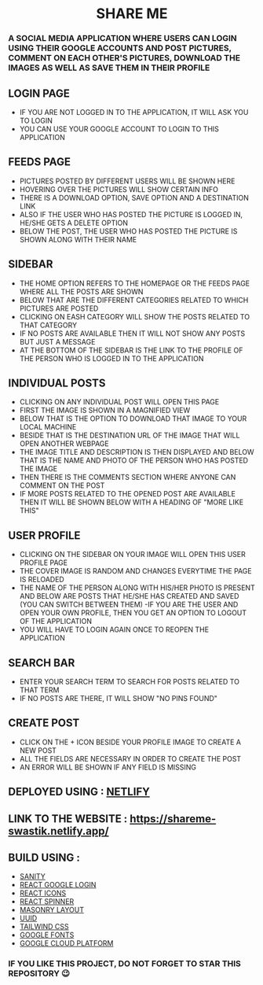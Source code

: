<h1 align="center">SHARE ME</h1>

### A SOCIAL MEDIA APPLICATION WHERE USERS CAN LOGIN USING THEIR GOOGLE ACCOUNTS AND POST PICTURES, COMMENT ON EACH OTHER'S PICTURES, DOWNLOAD THE IMAGES AS WELL AS SAVE THEM IN THEIR PROFILE


## LOGIN PAGE
- IF YOU ARE NOT LOGGED IN TO THE APPLICATION, IT WILL ASK YOU TO LOGIN
- YOU CAN USE YOUR GOOGLE ACCOUNT TO LOGIN TO THIS APPLICATION

## FEEDS PAGE
- PICTURES POSTED BY DIFFERENT USERS WILL BE SHOWN HERE
- HOVERING OVER THE PICTURES WILL SHOW CERTAIN INFO
- THERE IS A DOWNLOAD OPTION, SAVE OPTION AND A DESTINATION LINK
- ALSO IF THE USER WHO HAS POSTED THE PICTURE IS LOGGED IN, HE/SHE GETS A DELETE OPTION
- BELOW THE POST, THE USER WHO HAS POSTED THE PICTURE IS SHOWN ALONG WITH THEIR NAME

## SIDEBAR
- THE HOME OPTION REFERS TO THE HOMEPAGE OR THE FEEDS PAGE WHERE ALL THE POSTS ARE SHOWN
- BELOW THAT ARE THE DIFFERENT CATEGORIES RELATED TO WHICH PICTURES ARE POSTED
- CLICKING ON EASH CATEGORY WILL SHOW THE POSTS RELATED TO THAT CATEGORY 
- IF NO POSTS ARE AVAILABLE THEN IT WILL NOT SHOW ANY POSTS BUT JUST A MESSAGE
- AT THE BOTTOM OF THE SIDEBAR IS THE LINK TO THE PROFILE OF THE PERSON WHO IS LOGGED IN TO THE APPLICATION

## INDIVIDUAL POSTS
- CLICKING ON ANY INDIVIDUAL POST WILL OPEN THIS PAGE
- FIRST THE IMAGE IS SHOWN IN A MAGNIFIED VIEW
- BELOW THAT IS THE OPTION TO DOWNLOAD THAT IMAGE TO YOUR LOCAL MACHINE
- BESIDE THAT IS THE DESTINATION URL OF THE IMAGE THAT WILL OPEN ANOTHER WEBPAGE
- THE IMAGE TITLE AND DESCRIPTION IS THEN DISPLAYED AND BELOW THAT IS THE NAME AND PHOTO OF THE PERSON WHO HAS POSTED THE IMAGE
- THEN THERE IS THE COMMENTS SECTION WHERE ANYONE CAN COMMENT ON THE POST
- IF MORE POSTS RELATED TO THE OPENED POST ARE AVAILABLE THEN IT WILL BE SHOWN BELOW WITH A HEADING OF "MORE LIKE THIS"

## USER PROFILE
- CLICKING ON THE SIDEBAR ON YOUR IMAGE WILL OPEN THIS USER PROFILE PAGE
- THE COVER IMAGE IS RANDOM AND CHANGES EVERYTIME THE PAGE IS RELOADED
- THE NAME OF THE PERSON ALONG WITH HIS/HER PHOTO IS PRESENT AND BELOW ARE POSTS THAT HE/SHE HAS CREATED AND SAVED (YOU CAN SWITCH BETWEEN THEM)
-IF YOU ARE THE USER AND OPEN YOUR OWN PROFILE, THEN YOU GET AN OPTION TO LOGOUT OF THE APPLICATION
- YOU WILL HAVE TO LOGIN AGAIN ONCE TO REOPEN THE APPLICATION

## SEARCH BAR
- ENTER YOUR SEARCH TERM TO SEARCH FOR POSTS RELATED TO THAT TERM
- IF NO POSTS ARE THERE, IT WILL SHOW "NO PINS FOUND"

## CREATE POST
- CLICK ON THE + ICON BESIDE YOUR PROFILE IMAGE TO CREATE A NEW POST
- ALL THE FIELDS ARE NECESSARY IN ORDER TO CREATE THE POST
- AN ERROR WILL BE SHOWN IF ANY FIELD IS MISSING

## DEPLOYED USING : [NETLIFY](https://www.netlify.com/)

## LINK TO THE WEBSITE : https://shareme-swastik.netlify.app/

## BUILD USING :
- [SANITY](https://www.sanity.io/)
- [REACT GOOGLE LOGIN](https://www.npmjs.com/package/react-google-login)
- [REACT ICONS](https://react-icons.github.io/react-icons/)
- [REACT SPINNER](https://www.npmjs.com/package/react-loader-spinner)
- [MASONRY LAYOUT](https://mui.com/components/masonry/)
- [UUID](https://www.npmjs.com/package/uuid)
- [TAILWIND CSS](https://tailwindcss.com/)
- [GOOGLE FONTS](https://fonts.google.com/)
- [GOOGLE CLOUD PLATFORM](https://cloud.google.com/)


### IF YOU LIKE THIS PROJECT, DO NOT FORGET TO STAR THIS REPOSITORY 😉
